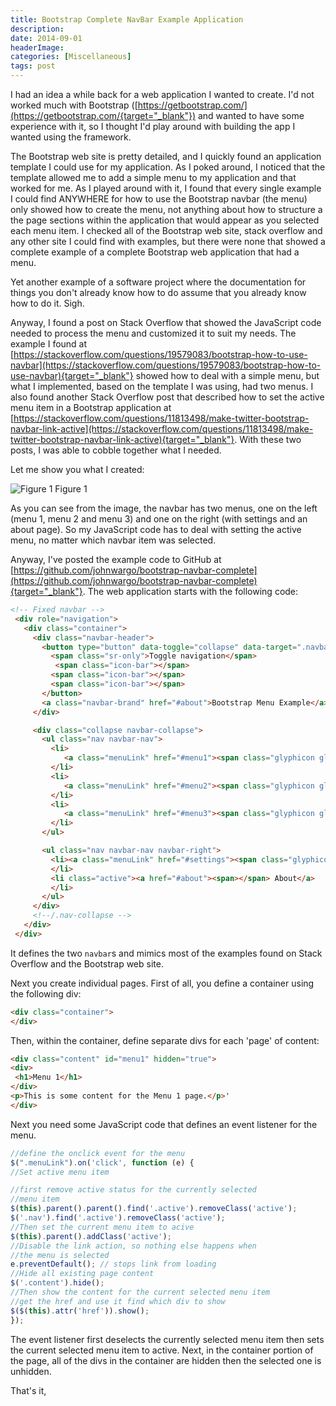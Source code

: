 ```yaml
---
title: Bootstrap Complete NavBar Example Application
description: 
date: 2014-09-01
headerImage: 
categories: [Miscellaneous]
tags: post
---
```


I had an idea a while back for a web application I wanted to create. I'd not worked much with Bootstrap ([https://getbootstrap.com/](https://getbootstrap.com/{target="_blank"}) and wanted to have some experience with it, so I thought I'd play around with building the app I wanted using the framework.

The Bootstrap web site is pretty detailed, and I quickly found an application template I could use for my application. As I poked around, I noticed that the template allowed me to add a simple menu to my application and that worked for me. As I played around with it, I found that every single example I could find ANYWHERE for how to use the Bootstrap navbar (the menu) only showed how to create the menu, not anything about how to structure a the page sections within the application that would appear as you selected each menu item. I checked all of the Bootstrap web site, stack overflow and any other site I could find with examples, but there were none that showed a complete example of a complete Bootstrap web application that had a menu.

Yet another example of a software project where the documentation for things you don't already know how to do assume that you already know how to do it. Sigh.

Anyway, I found a post on Stack Overflow that showed the JavaScript code needed to process the menu and customized it to suit my needs. The example I found at [https://stackoverflow.com/questions/19579083/bootstrap-how-to-use-navbar](https://stackoverflow.com/questions/19579083/bootstrap-how-to-use-navbar){target="_blank"} showed how to deal with a simple menu, but what I implemented, based on the template I was using, had two menus. I also found another Stack Overflow post that described how to set the active menu item in a Bootstrap application at [https://stackoverflow.com/questions/11813498/make-twitter-bootstrap-navbar-link-active](https://stackoverflow.com/questions/11813498/make-twitter-bootstrap-navbar-link-active){target="_blank"}. With these two posts, I was able to cobble together what I needed.

Let me show you what I created:

![Figure 1](/images/2014/bootstrap1.png)
Figure 1

As you can see from the image, the navbar has two menus, one on the left (menu 1, menu 2 and menu 3) and one on the right (with settings and an about page). So my JavaScript code has to deal with setting the active menu, no matter which navbar item was selected.

Anyway, I've posted the example code to GitHub at [https://github.com/johnwargo/bootstrap-navbar-complete](https://github.com/johnwargo/bootstrap-navbar-complete){target="_blank"}. The web application starts with the following code:

```html
<!-- Fixed navbar -->
 <div role="navigation">
   <div class="container">
     <div class="navbar-header">
       <button type="button" data-toggle="collapse" data-target=".navbar-collapse">
         <span class="sr-only">Toggle navigation</span>
          <span class="icon-bar"></span>
         <span class="icon-bar"></span>
         <span class="icon-bar"></span>
       </button>
       <a class="navbar-brand" href="#about">Bootstrap Menu Example</a>
     </div>

     <div class="collapse navbar-collapse">
       <ul class="nav navbar-nav">
         <li>
            <a class="menuLink" href="#menu1"><span class="glyphicon glyphicon-compressed"></span> Menu 1</a>
         </li>
         <li>
            <a class="menuLink" href="#menu2"><span class="glyphicon glyphicon-tasks"></span> Menu 2</a>
         </li>
         <li>
            <a class="menuLink" href="#menu3"><span class="glyphicon glyphicon-play-circle"></span> Menu 3</a>
         </li>
       </ul>

       <ul class="nav navbar-nav navbar-right">
         <li><a class="menuLink" href="#settings"><span class="glyphicon glyphicon-cog"></span> Settings</a>
         </li>
         <li class="active"><a href="#about"><span></span> About</a>
         </li>
       </ul>
     </div>
     <!--/.nav-collapse -->
   </div>
 </div>
 ```

It defines the two `navbar`s and mimics most of the examples found on Stack Overflow and the Bootstrap web site.

Next you create individual pages. First of all, you define a container using the following div:

```html
<div class="container">
</div>
```

Then, within the container, define separate divs for each 'page' of content:

```html
<div class="content" id="menu1" hidden="true">
<div>
 <h1>Menu 1</h1>
</div>
<p>This is some content for the Menu 1 page.</p>'
</div>
```

Next you need some JavaScript code that defines an event listener for the menu.

```js
//define the onclick event for the menu
$(".menuLink").on('click', function (e) {
//Set active menu item

//first remove active status for the currently selected
//menu item
$(this).parent().parent().find('.active').removeClass('active');
$('.nav').find('.active').removeClass('active');
//Then set the current menu item to acive
$(this).parent().addClass('active');
//Disable the link action, so nothing else happens when
//the menu is selected
e.preventDefault(); // stops link from loading
//Hide all existing page content
$('.content').hide();
//Then show the content for the current selected menu item
//get the href and use it find which div to show
$($(this).attr('href')).show();
});
```

The event listener first deselects the currently selected menu item then sets the current selected menu item to active. Next, in the container portion of the page, all of the divs in the container are hidden then the selected one is unhidden.

That's it,